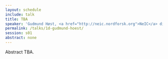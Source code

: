 ```yaml
---
layout: schedule
include: talk
title: TBA
speaker: 'Gudmund Høst, <a href="http://neic.nordforsk.org">NeIC</a> director'
permalink: /talks/1d-gudmund-hoest/
session: s01
abstract: none
---
```


Abstract TBA.
